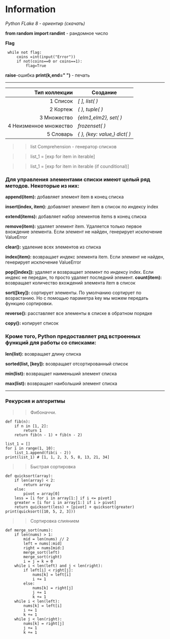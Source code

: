 # Information
*Python FLake 8 - ориентир  (скачать)*

**from random import randint** - рандомное число

**Flag**
```flag=False
 while not flag:
     coins =int(input("Error"))
     if not(coins==0 or coins==1):
         flag=True
```

**raise**-ошибка
**print(k,end=" ")** - печать
___

| Тип коллекции | Создание |
|--------------:|---------------|
|1 Список       | *[ ], list( )*    |
|2 Кортеж       | *( ), tuple( )*   |
|3 Множество    | *{elm1,elm2}, set( )*|
|4 Неизменное множество| *frozenset( )* |
|5 Словарь      | *{ }, {key: value,} dict( )* |
>> list Comprehension - генератор списков

>> list_1 = [exp for item in iterable]

>>list_1 = [exp for item in iterable (if counditional)]

### **Для управления элементами списки имеют целый ряд методов. Некоторые из них:**

**append(item):** добавляет элемент item в конец списка

**insert(index, item):** добавляет элемент item в список по индексу index

**extend(items):** добавляет набор элементов items в конец списка

**remove(item):** удаляет элемент item. Удаляется только первое вхождение элемента. Если элемент не найден, генерирует исключение ValueError

**clear():** удаление всех элементов из списка

**index(item):** возвращает индекс элемента item. Если элемент не найден, генерирует исключение ValueError

**pop([index]):** удаляет и возвращает элемент по индексу index. Если индекс не передан, то просто удаляет последний элемент.
**count(item):** возвращает количество вхождений элемента item в список

**sort([key]):** сортирует элементы. По умолчанию сортирует по возрастанию. Но с помощью параметра key мы можем передать функцию сортировки.

**reverse():** расставляет все элементы в списке в обратном порядке

**copy():** копирует список

### **Кроме того, Python предоставляет ряд встроенных функций для работы со списками:**

**len(list):** возвращает длину списка

**sorted(list, [key]):** возвращает отсортированный список

**min(list):** возвращает наименьший элемент списка

**max(list):** возвращает наибольший элемент списка
___

### Рекурсия и алгоритмы

>> Фибоначчи.
```
def fib(n):
    if n in [1, 2]:
        return 1
    return fib(n - 1) + fib(n - 2)

list_1 = []
for i in range(1, 10):
    list_1.append(fib(i - 2))
print(list_1) # [1, 1, 2, 3, 5, 8, 13, 21, 34]
```

>> Быстрая сортировка
```
def quicksort(array):
    if len(array) < 2:
        return array
    else:
        pivot = array[0]
    less = [i for i in array[1:] if i <= pivot]
    greater = [i for i in array[1:] if i > pivot]
    return quicksort(less) + [pivot] + quicksort(greater)
print(quicksort([10, 5, 2, 3]))
```
>> Сортировка слиянием
```
def merge_sort(nums):
    if len(nums) > 1:
        mid = len(nums) // 2
        left = nums[:mid]
        right = nums[mid:]
        merge_sort(left)
        merge_sort(right)
        i = j = k = 0
    while i < len(left) and j < len(right):
        if left[i] < right[j]:
            nums[k] = left[i]
            i += 1
        else:
            nums[k] = right[j]
            j += 1
            k += 1
    while i < len(left):
        nums[k] = left[i]
        i += 1
        k += 1
    while j < len(right):
        nums[k] = right[j]
        j += 1
        k += 1
```
